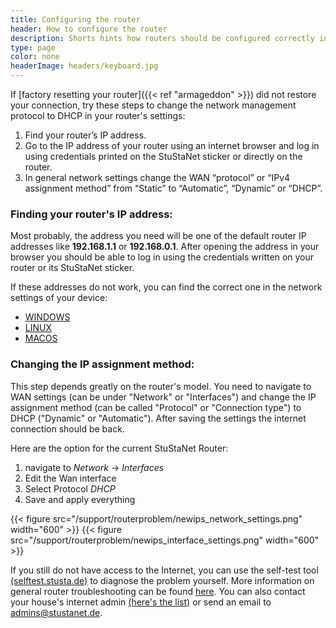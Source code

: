 ```yaml
---
title: Configuring the router
header: How to configure the router
description: Shorts hints how routers should be configured correctly in the StuSta.
type: page
color: none
headerImage: headers/keyboard.jpg
---
```


If [factory resetting your router]({{< ref "armageddon" >}}) did not restore your connection, try these steps to change the network management protocol to DHCP in your router's settings:
1. Find your router’s IP address.
2. Go to the IP address of your router using an internet browser and log in using credentials printed on the StuStaNet sticker or directly on the router.
3. In general network settings change the WAN “protocol” or “IPv4 assignment method” from “Static” to “Automatic”, “Dynamic” or “DHCP”.

### Finding your router's IP address:
Most probably, the address you need will be one of the default router IP addresses like **192.168.1.1** or **192.168.0.1**. After opening the address in your browser you should be able to log in using the credentials written on your router or its StuStaNet sticker.

If these addresses do not work, you can find the correct one in the network settings of your device:
* [WINDOWS](https://www.howtogeek.com/233952/how-to-find-your-routers-ip-address-on-any-computer-smartphone-or-tablet/#autotoc_anchor_0)
* [LINUX](https://www.howtogeek.com/233952/how-to-find-your-routers-ip-address-on-any-computer-smartphone-or-tablet/#autotoc_anchor_5)
* [MACOS](https://www.howtogeek.com/233952/how-to-find-your-routers-ip-address-on-any-computer-smartphone-or-tablet/#autotoc_anchor_1)


### Changing the IP assignment method:
This step depends greatly on the router's model. You need to navigate to WAN settings (can be under "Network" or "Interfaces") and change the IP assignment method (can be called "Protocol" or "Connection type") to DHCP ("Dynamic" or "Automatic"). After saving the settings the internet connection should be back.

Here are the option for the current StuStaNet Router:
1. navigate to *Network* -> *Interfaces*
2. Edit the Wan interface
3. Select Protocol *DHCP*
4. Save and apply everything

{{< figure src="/support/routerproblem/newips_network_settings.png" width="600" >}}
{{< figure src="/support/routerproblem/newips_interface_settings.png" width="600" >}}


If you still do not have access to the Internet, you can use the self-test tool [(selftest.stusta.de)](http://selftest.stustanet.de) to diagnose the problem yourself.
More information on general router troubleshooting can be found [here](https://stustanet.de/en/support).
You can also contact your house's internet admin [(here's the list)](https://dokumente.stustanet.de/adminliste/adminliste.pdf) or send an email to admins@stustanet.de.



